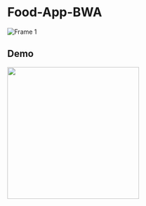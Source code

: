 # Food-App-BWA

![Frame 1](https://user-images.githubusercontent.com/26060382/185035156-ccecd298-b9a2-4dba-8dbc-c29b3937f3ae.png)

## Demo
<img src="https://github.com/wiryadev/Food-App-BWA/blob/master/foodapp.gif" width="300" />

